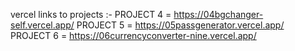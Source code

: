 vercel links to projects :-
PROJECT 4 = https://04bgchanger-self.vercel.app/
PROJECT 5 = https://05passgenerator.vercel.app/
PROJECT 6 = https://06currencyconverter-nine.vercel.app/
